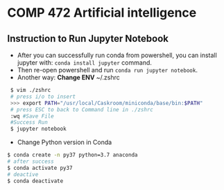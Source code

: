 # COMP 472 Artificial intelligence 
## Instruction to Run Jupyter Notebook
- After you can successfully run conda from powershell, you can install jupyter with:
 `conda install jupyter` command. 
- Then re-open powershell and run `conda run jupyter notebook`.
- Another way: **Change ENV** ~/.zshrc
 ```zsh
  $ vim ./zshrc
  # press i/o to insert 
  >>> export PATH="/usr/local/Caskroom/miniconda/base/bin:$PATH"
  # press ESC to back to Command line in ./zshrc
  :wq #Save File
  #Success Run
  $ jupyter notebook
 ```
- Change Python version in Conda
```zsh
$ conda create -n py37 python=3.7 anaconda
# after success
$ conda activate py37
# deactive
$ conda deactivate
```